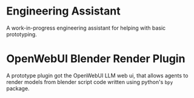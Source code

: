 # Engineering Assistant
A work-in-progress engineering assistant for helping with basic prototyping.

# OpenWebUI Blender Render Plugin
A prototype plugin got the OpenWebUI LLM web ui, that allows agents to render models from
blender script code written using python's `bpy` package.
